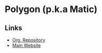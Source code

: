 # Polygon (p.k.a Matic)

## Links

- [Org. Repository](https://github.com/maticnetwork)
- [Main Website](https://polygon.technology/)
